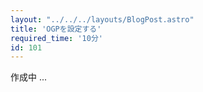 ```yaml
---
layout: "../../../layouts/BlogPost.astro"
title: 'OGPを設定する'
required_time: '10分'
id: 101
---
```


作成中 ...